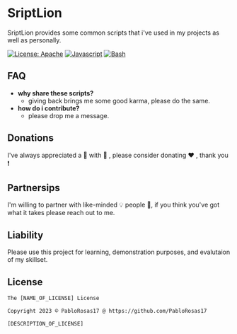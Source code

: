 # SriptLion
SriptLion provides some common scripts that i've used in my projects as well as personally.

[![License: Apache](https://img.shields.io/badge/License-Apache%202.0-blue.svg)](https://opensource.org/licenses/Apache-2.0)
[![Javascript](https://badges.frapsoft.com/javascript/code/javascript.svg?v=101)](https://github.com/ellerbrock/javascript-badges/)
[![Bash](https://img.shields.io/badge/Made%20with-Bash-1f425f.svg)](https://www.gnu.org/software/bash/)

## FAQ
- **why share these scripts?**
  - giving back brings me some good karma, please do the same.
- **how do i contribute?**
  - please drop me a message.

## Donations
I've always appreciated a :beer: with :pizza: , please consider donating :heart: , thank you :exclamation:

## Partnersips
I'm willing to partner with like-minded :bulb: people :ghost:, if you think you've got what it takes please reach out to me.

## Liability 
Please use this project for learning, demonstration purposes, and evalutaion of my skillset.

## License
```xml
The [NAME_OF_LICENSE] License

Copyright 2023 © PabloRosas17 @ https://github.com/PabloRosas17

[DESCRIPTION_OF_LICENSE]
```
